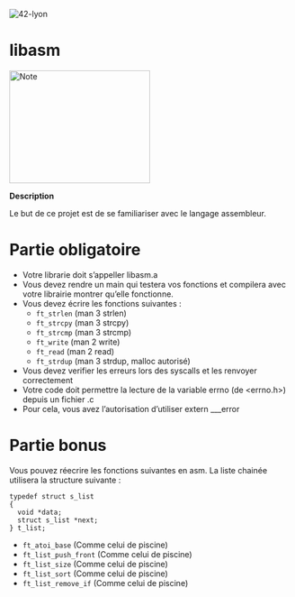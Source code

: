 ![42-lyon](https://user-images.githubusercontent.com/45235527/106354618-6ec65a00-62f3-11eb-8688-ba9e0f4e77de.jpg)

# libasm

<img alt="Note" src="https://user-images.githubusercontent.com/45235527/96904473-76c26280-1497-11eb-808c-92feeb08040f.PNG" width="250" height="200" />

<strong>Description</strong>

Le but de ce projet est de se familiariser avec le langage assembleur.


# Partie obligatoire

- Votre librarie doit s’appeller libasm.a
- Vous devez rendre un main qui testera vos fonctions et compilera avec votre librairie montrer qu’elle fonctionne.
- Vous devez écrire les fonctions suivantes :
  - `ft_strlen` (man 3 strlen)
  - `ft_strcpy` (man 3 strcpy)
  - `ft_strcmp` (man 3 strcmp)
  - `ft_write` (man 2 write)
  - `ft_read` (man 2 read)
  - `ft_strdup` (man 3 strdup, malloc autorisé)
- Vous devez verifier les erreurs lors des syscalls et les renvoyer correctement
- Votre code doit permettre la lecture de la variable errno (de <errno.h>) depuis un fichier .c
- Pour cela, vous avez l’autorisation d’utiliser extern ___error


# Partie bonus

Vous pouvez réecrire les fonctions suivantes en asm. La liste chainée utilisera la structure suivante :

```
typedef struct s_list
{
  void *data;
  struct s_list *next;
} t_list;
```

- `ft_atoi_base` (Comme celui de piscine)
- `ft_list_push_front` (Comme celui de piscine)
- `ft_list_size` (Comme celui de piscine)
- `ft_list_sort` (Comme celui de piscine)
- `ft_list_remove_if` (Comme celui de piscine)

